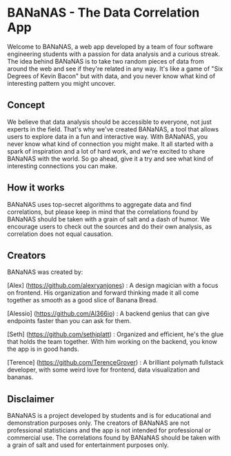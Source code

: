 # BANaNAS - The Data Correlation App
Welcome to BANaNAS, a web app developed by a team of four software engineering students with a passion for data analysis and a curious streak. The idea behind BANaNAS is to take two random pieces of data from around the web and see if they're related in any way. It's like a game of "Six Degrees of Kevin Bacon" but with data, and you never know what kind of interesting pattern you might uncover.

## Concept
We believe that data analysis should be accessible to everyone, not just experts in the field. That's why we've created BANaNAS, a tool that allows users to explore data in a fun and interactive way. With BANaNAS, you never know what kind of connection you might make. It all started with a spark of inspiration and a lot of hard work, and we're excited to share BANaNAS with the world. So go ahead, give it a try and see what kind of interesting connections you can make.

## How it works
BANaNAS uses top-secret algorithms to aggregate data and find correlations, but please keep in mind that the correlations found by BANaNAS should be taken with a grain of salt and a dash of humor. We encourage users to check out the sources and do their own analysis, as correlation does not equal causation.

## Creators
BANaNAS was created by:

[Alex] (https://github.com/alexryanjones) : A design magician with a focus on frontend. His organization and forward thinking made it all come together as smooth as a good slice of Banana Bread.

[Alessio] (https://github.com/Al366io) : A backend genius that can give endpoints faster than you can ask for them.

[Seth] (https://github.com/sethjplatt) : Organized and efficient, he's the glue that holds the team together. With him working on the backend, you know the app is in good hands.

[Terence] (https://github.com/TerenceGrover) : A brilliant polymath fullstack developer, with some weird love for frontend, data visualization and bananas.

## Disclaimer
BANaNAS is a project developed by students and is for educational and demonstration purposes only. The creators of BANaNAS are not professional statisticians and the app is not intended for professional or commercial use. The correlations found by BANaNAS should be taken with a grain of salt and used for entertainment purposes only.

